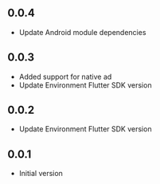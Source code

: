## 0.0.4

- Update Android module dependencies

## 0.0.3

- Added support for native ad
- Update Environment Flutter SDK version

## 0.0.2

- Update Environment Flutter SDK version

## 0.0.1

- Initial version
